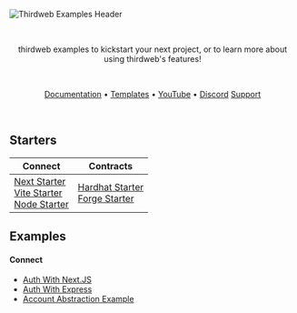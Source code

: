 <!-- Banner Image -->

![Thirdweb Examples Header](header-image.png)

<br />

  <p align="center">
    thirdweb examples to kickstart your next project, or to learn more about using thirdweb's features!
  </p>

<br />

<p align="center">
  <a href="https://portal.thirdweb.com/">Documentation</a> •
  <a href="https://thirdweb.com/templates">Templates</a> •
  <a href="https://youtube.com/thirdweb_">YouTube</a> •
  <a href="https://discord.com/invite/thirdweb">Discord</a>
   <a href="https://thirdweb.com/support">Support</a>
</p>

<br />

<div align='left' >

## Starters

| Connect | Contracts |
|---------|-----------|
| [Next Starter](https://github.com/thirdweb-example/next-starter)<br>[Vite Starter](https://github.com/thirdweb-example/vite-starter)<br>[Node Starter](https://github.com/thirdweb-example/node-starter) | [Hardhat Starter](https://github.com/thirdweb-example/hardhat-javascript-starter)<br>[Forge Starter](https://github.com/thirdweb-example/forge-starter) |


## Examples

#### Connect

- [Auth With Next.JS](https://github.com/thirdweb-example/thirdweb-auth-next)
- [Auth With Express](https://github.com/thirdweb-example/thirdweb-auth-express)
- [Account Abstraction Example](https://github.com/thirdweb-example/account-abstraction)
